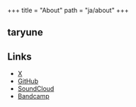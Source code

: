 +++
title = "About"
path = "ja/about"
+++
## taryune

## Links
- [X](https://twitter.com/rumitoast)
- [GitHub](https://github.com/taryune)
- [SoundCloud](https://soundcloud.com/rumitoast)
- [Bandcamp](https://rumitoast.bandcamp.com/)

